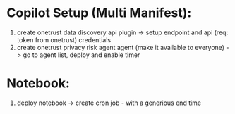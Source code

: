 # Copilot Setup (Multi Manifest):

1. create onetrust data discovery api plugin
   -> setup endpoint and api (req: token from onetrust) credentials
2. create onetrust privacy risk agent agent (make it available to everyone)
   -> go to agent list, deploy and enable timer

# Notebook:

1. deploy notebook
   -> create cron job - with a generious end time
